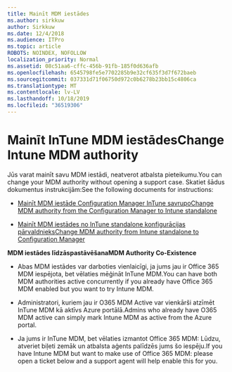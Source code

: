 ```yaml
---
title: Mainīt MDM iestādes
ms.author: sirkkuw
author: Sirkkuw
ms.date: 12/4/2018
ms.audience: ITPro
ms.topic: article
ROBOTS: NOINDEX, NOFOLLOW
localization_priority: Normal
ms.assetid: 08c51aa6-cffc-456b-91fb-185f0d636afb
ms.openlocfilehash: 6545798fe5e7702285b9e32cf635f3d7f672baeb
ms.sourcegitcommit: 037331d71f06750d972c0b6278b23bb15c4806ca
ms.translationtype: MT
ms.contentlocale: lv-LV
ms.lasthandoff: 10/18/2019
ms.locfileid: "36519306"
---
```

# <a name="change-intune-mdm-authority"></a><span data-ttu-id="dc1ec-102">Mainīt InTune MDM iestādes</span><span class="sxs-lookup"><span data-stu-id="dc1ec-102">Change Intune MDM authority</span></span>

<span data-ttu-id="dc1ec-103">Jūs varat mainīt savu MDM iestādi, neatverot atbalsta pieteikumu.</span><span class="sxs-lookup"><span data-stu-id="dc1ec-103">You can change your MDM authority without opening a support case.</span></span> <span data-ttu-id="dc1ec-104">Skatiet šādus dokumentus instrukcijām:</span><span class="sxs-lookup"><span data-stu-id="dc1ec-104">See the following documents for instructions:</span></span>
  
- [<span data-ttu-id="dc1ec-105">Mainīt MDM iestāde Configuration Manager InTune savrupo</span><span class="sxs-lookup"><span data-stu-id="dc1ec-105">Change MDM authority from the Configuration Manager to Intune standalone</span></span>](https://docs.microsoft.com/sccm/mdm/deploy-use/migrate-change-mdm-authority)
    
- [<span data-ttu-id="dc1ec-106">Mainīt MDM iestādes no InTune standalone konfigurācijas pārvaldnieks</span><span class="sxs-lookup"><span data-stu-id="dc1ec-106">Change MDM authority from Intune standalone to Configuration Manager</span></span>](https://docs.microsoft.com/sccm/mdm/deploy-use/change-mdm-authority)
    
 <span data-ttu-id="dc1ec-107">**MDM iestādes līdzāspastāvēšana**</span><span class="sxs-lookup"><span data-stu-id="dc1ec-107">**MDM Authority Co-Existence**</span></span>
  
- <span data-ttu-id="dc1ec-108">Abas MDM iestādes var darboties vienlaicīgi, ja jums jau ir Office 365 MDM iespējota, bet vēlaties mēģināt InTune MDM.</span><span class="sxs-lookup"><span data-stu-id="dc1ec-108">You can have both MDM authorities active concurrently if you already have Office 365 MDM enabled but you want to try Intune MDM.</span></span>
    
- <span data-ttu-id="dc1ec-109">Administratori, kuriem jau ir O365 MDM Active var vienkārši atzīmēt InTune MDM kā aktīvs Azure portālā.</span><span class="sxs-lookup"><span data-stu-id="dc1ec-109">Admins who already have O365 MDM active can simply mark Intune MDM as active from the Azure portal.</span></span>
    
- <span data-ttu-id="dc1ec-110">Ja jums ir InTune MDM, bet vēlaties izmantot Office 365 MDM: Lūdzu, atveriet biļeti zemāk un atbalsta aģents palīdzēs jums šo iespēju.</span><span class="sxs-lookup"><span data-stu-id="dc1ec-110">If you have Intune MDM but want to make use of Office 365 MDM: please open a ticket below and a support agent will help enable this for you.</span></span>
    


